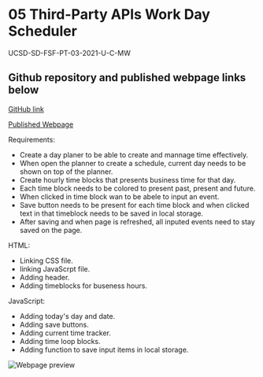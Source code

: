 # 05 Third-Party APIs Work Day Scheduler

UCSD-SD-FSF-PT-03-2021-U-C-MW

## Github repository and published webpage links below

[GitHub link](https://github.com/djony88/05_Work_Day_Scheduler)

[Published Webpage](https://djony88.github.io/05_Work_Day_Scheduler/)

Requirements:

* Create a day planer to be able to create and mannage time effectively.
* When open the planner to create a schedule, current day needs to be shown on top of the planner.
* Create hourly time blocks that presents business time for that day.
* Each time block needs to be colored to present past, present and future.
* When clicked in time block wan to be abele to input an event.
* Save button needs to be present for each time block and when clicked text in that timeblock needs to be saved in local storage.
* After saving and when page is refreshed, all inputed events need to stay saved on the page.

HTML:

* Linking CSS file.
* linking JavaScrpt file.
* Adding header.
* Adding timeblocks for buseness hours.

JavaScript:

* Adding today's day and date.
* Adding save buttons.
* Adding current time tracker.
* Adding time loop blocks.
* Adding function to save input items in local storage.

![Webpage preview]()